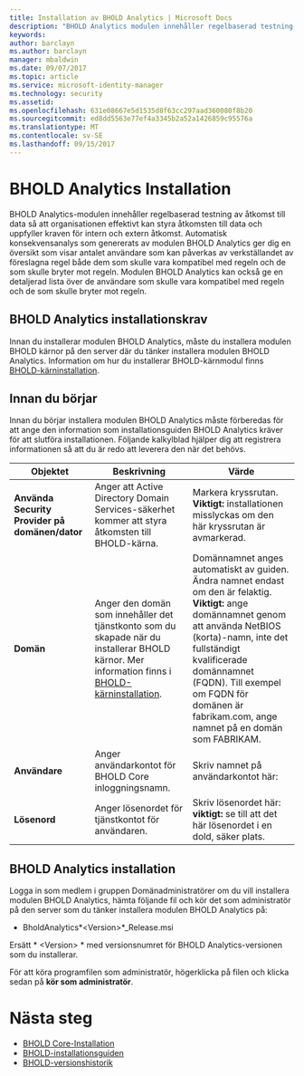```yaml
---
title: Installation av BHOLD Analytics | Microsoft Docs
description: "BHOLD Analytics modulen innehåller regelbaserad testning av åtkomst till data"
keywords: 
author: barclayn
ms.author: barclayn
manager: mbaldwin
ms.date: 09/07/2017
ms.topic: article
ms.service: microsoft-identity-manager
ms.technology: security
ms.assetid: 
ms.openlocfilehash: 631e08667e5d1535d8f63cc297aad360080f8b20
ms.sourcegitcommit: ed8dd5563e77ef4a3345b2a52a1426859c95576a
ms.translationtype: MT
ms.contentlocale: sv-SE
ms.lasthandoff: 09/15/2017
---
```

# <a name="bhold-analytics-installation"></a>BHOLD Analytics Installation

BHOLD Analytics-modulen innehåller regelbaserad testning av åtkomst till data så att organisationen effektivt kan styra åtkomsten till data och uppfyller kraven för intern och extern åtkomst. Automatisk konsekvensanalys som genererats av modulen BHOLD Analytics ger dig en översikt som visar antalet användare som kan påverkas av verkställandet av föreslagna regel både dem som skulle vara kompatibel med regeln och de som skulle bryter mot regeln. Modulen BHOLD Analytics kan också ge en detaljerad lista över de användare som skulle vara kompatibel med regeln och de som skulle bryter mot regeln.

## <a name="bhold-analytics-installation-requirements"></a>BHOLD Analytics installationskrav

Innan du installerar modulen BHOLD Analytics, måste du installera modulen BHOLD kärnor på den server där du tänker installera modulen BHOLD Analytics. Information om hur du installerar BHOLD-kärnmodul finns [BHOLD-kärninstallation](https://technet.microsoft.com/en-us/library/jj134095(v=ws.10).aspx).

## <a name="before-you-begin"></a>Innan du börjar

Innan du börjar installera modulen BHOLD Analytics måste förberedas för att ange den information som installationsguiden BHOLD Analytics kräver för att slutföra installationen. Följande kalkylblad hjälper dig att registrera informationen så att du är redo att leverera den när det behövs.

| **Objektet**                                    | **Beskrivning**                                                                                                                                                                                                           | **Värde**                                                                                                                                                                                                                                                                                                            |
|---------------------------------------------|---------------------------------------------------------------------------------------------------------------------------------------------------------------------------------------------------------------------------|----------------------------------------------------------------------------------------------------------------------------------------------------------------------------------------------------------------------------------------------------------------------------------------------------------------------|
| **Använda Security Provider på domänen/dator** | Anger att Active Directory Domain Services-säkerhet kommer att styra åtkomsten till BHOLD-kärna.                                                                                                                | Markera kryssrutan. **Viktigt:** installationen misslyckas om den här kryssrutan är avmarkerad.                                                                                                                                                                                                                   |
| **Domän**                                  | Anger den domän som innehåller det tjänstkonto som du skapade när du installerar BHOLD kärnor. Mer information finns i [BHOLD-kärninstallation](https://technet.microsoft.com/en-us/library/jj134095(v=ws.10).aspx). | Domännamnet anges automatiskt av guiden. Ändra namnet endast om den är felaktig. **Viktigt:** ange domännamnet genom att använda NetBIOS (korta)-namn, inte det fullständigt kvalificerade domännamnet (FQDN). Till exempel om FQDN för domänen är fabrikam.com, ange namnet på en domän som FABRIKAM. |
| **Användare**                                    | Anger användarkontot för BHOLD Core inloggningsnamn.                                                                                                                                                          | Skriv namnet på användarkontot här:                                                                                                                                                                                                                                                                                    |
| **Lösenord**                                | Anger lösenordet för tjänstkontot för användaren.                                                                                                                                                                       | Skriv lösenordet här: **viktigt:** se till att det här lösenordet i en dold, säker plats.                                                                                                                                                                                                                  |

## <a name="bhold-analytics-installation"></a>BHOLD Analytics installation

Logga in som medlem i gruppen Domänadministratörer om du vill installera modulen BHOLD Analytics, hämta följande fil och kör det som administratör på den server som du tänker installera modulen BHOLD Analytics på:

- BholdAnalytics*\<Version\>*\_Release.msi

Ersätt * \<Version\> * med versionsnumret för BHOLD Analytics-versionen som du installerar.

För att köra programfilen som administratör, högerklicka på filen och klicka sedan på **kör som administratör**.

# <a name="next-steps"></a>Nästa steg

- [BHOLD Core-Installation](https://technet.microsoft.com/en-us/library/jj134095(v=ws.10).aspx)
- [BHOLD-installationsguiden](bhold-installation-guide.md)
- [BHOLD-versionshistorik](../reference/version-bhold-history.md)